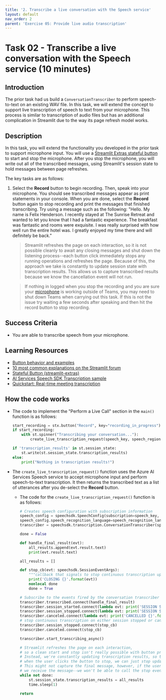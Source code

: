 ```yaml
---
title: '2. Transcribe a live conversation with the Speech service'
layout: default
nav_order: 2
parent: 'Exercise 05: Provide live audio transcription'
---
```


# Task 02 - Transcribe a live conversation with the Speech service (10 minutes)

## Introduction

The prior task had us build a `ConversationTranscriber` to perform speech-to-text on an existing WAV file. In this task, we will extend the concept to support live transcription of speech to text from your microphone. This process is similar to transcription of audio files but has an additional complication in Streamlit due to the way its page refresh model works.

## Description

In this task, you will extend the functionality you developed in the prior task to support microphone input. You will use a [Streamlit Extras stateful button](https://arnaudmiribel.github.io/streamlit-extras/extras/stateful_button/) to start and stop the microphone. After you stop the microphone, you will write out all of the transcribed messages, using Streamlit's session state to hold messages between page refreshes.

The key tasks are as follows:

1. Select the **Record** button to begin recording. Then, speak into your microphone. You should see transcribed messages appear as print statements in your console. When you are done, select the **Record** button again to stop recording and print the messages that finished transcribing. Try using a message such as the following: "Hello. My name is Felix Henderson. I recently stayed at The Sunrise Retreat and wanted to let you know that I had a fantastic experience. The breakfast was fantastic and rooms were exquisite. I was really surprised with how well run the entire hotel was. I greatly enjoyed my time there and will definitely be back."

    > Streamlit refreshes the page on each interaction, so it is not possible cleanly to await any closing messages and shut down the listening process--each button click immediately stops any running operations and refreshes the page. Because of this, the approach we take is constantly to update session state with transcription results. This allows us to capture transcribed results because we know the cancellation event will not run.

    > If nothing in logged when you stop the recording and you are sure your [microphone](https://www.onlinemictest.com/) is working outside of Teams, you may need to shut down Teams when carrying out this task. If this is not the issue try waiting a few seconds after speaking and then hit the record button to stop recording.

## Success Criteria

- You are able to transcribe speech from your microphone.

## Learning Resources

- [Button behavior and examples](https://docs.streamlit.io/library/advanced-features/button-behavior-and-examples)
- [10 most common explanations on the Streamlit forum](https://blog.streamlit.io/10-most-common-explanations-on-the-streamlit-forum/)
- [Stateful Button (streamlit-extras)](https://arnaudmiribel.github.io/streamlit-extras/extras/stateful_button/)
- [AI Services Speech SDK Transcription sample](https://github.com/Azure-Samples/cognitive-services-speech-sdk/blob/master/samples/python/console/transcription_sample.py)
- [Quickstart: Real-time meeting transcription](https://learn.microsoft.com/azure/ai-services/speech-service/how-to-use-meeting-transcription?pivots=programming-language-python)

## How the code works

- The code to implement the "Perform a Live Call" section in the `main()` function is as follows:

    ```python
    start_recording = stx.button("Record", key="recording_in_progress")
    if start_recording:
        with st.spinner("Transcribing your conversation..."):
            create_live_transcription_request(speech_key, speech_region)

    if 'transcription_results' in st.session_state:
        st.write(st.session_state.transcription_results)
    else:
        print("Nothing in transcription results!")
    ```

- The `create_live_transcription_request()` function uses the Azure AI Services Speech service to accept microphone input and perform speech-to-text transcription. It then returns the transcribed text as a list of utterances after you de-select the **Record** button.
  - The code for the `create_live_transcription_request()` function is as follows:

    ```python
    # Creates speech configuration with subscription information
    speech_config = speechsdk.SpeechConfig(subscription=speech_key, region=speech_region)
    speech_config.speech_recognition_language=speech_recognition_language
    transcriber = speechsdk.transcription.ConversationTranscriber(speech_config)

    done = False

    def handle_final_result(evt):
        all_results.append(evt.result.text)
        print(evt.result.text)

    all_results = []

    def stop_cb(evt: speechsdk.SessionEventArgs):
        """callback that signals to stop continuous transcription upon receiving an event `evt`"""
        print('CLOSING {}'.format(evt))
        nonlocal done
        done = True

    # Subscribe to the events fired by the conversation transcriber
    transcriber.transcribed.connect(handle_final_result)
    transcriber.session_started.connect(lambda evt: print('SESSION STARTED: {}'.format(evt)))
    transcriber.session_stopped.connect(lambda evt: print('SESSION STOPPED {}'.format(evt)))
    transcriber.canceled.connect(lambda evt: print('CANCELLED {}'.format(evt)))
    # stop continuous transcription on either session stopped or canceled events
    transcriber.session_stopped.connect(stop_cb)
    transcriber.canceled.connect(stop_cb)

    transcriber.start_transcribing_async()

    # Streamlit refreshes the page on each interaction,
    # so a clean start and stop isn't really possible with button presses.
    # Instead, we're constantly updating transcription results, so that way,
    # when the user clicks the button to stop, we can just stop updating the results.
    # This might not capture the final message, however, if the user stops before
    # we receive the message--we won't be able to call the stop event.
    while not done:
        st.session_state.transcription_results = all_results
        time.sleep(1)

    return
    ```
